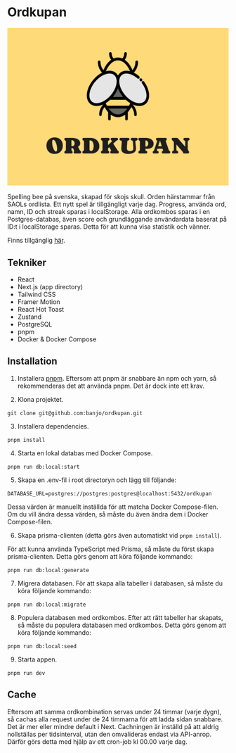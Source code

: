 # Ordkupan

![Ordkupan](.github/assets/ordkupan.png)

Spelling bee på svenska, skapad för skojs skull. Orden härstammar från SAOLs ordlista. Ett nytt spel är tillgängligt varje dag. Progress, använda ord, namn, ID och streak sparas i localStorage. Alla ordkombos sparas i en Postgres-databas, även score och grundläggande användardata baserat på ID:t i localStorage sparas. Detta för att kunna visa statistik och vänner. 

Finns tillgänglig [här](https://ordkupan.se).


## Tekniker

-   React
-   Next.js (app directory)
-   Tailwind CSS
-   Framer Motion
-   React Hot Toast
-   Zustand
-   PostgreSQL
-   pnpm
-   Docker & Docker Compose

## Installation

1.  Installera [pnpm](https://pnpm.io/).
Eftersom att pnpm är snabbare än npm och yarn, så rekommenderas det att använda pnpm. Det är dock inte ett krav. 

2.  Klona projektet.
```
git clone git@github.com:banjo/ordkupan.git
```
3. Installera dependencies.
```
pnpm install
```

4. Starta en lokal databas med Docker Compose.
```
pnpm run db:local:start
```

5.  Skapa en .env-fil i root directoryn och lägg till följande:
```
DATABASE_URL=postgres://postgres:postgres@localhost:5432/ordkupan
```

Dessa värden är manuellt inställda för att matcha Docker Compose-filen. Om du vill ändra dessa värden, så måste du även ändra dem i Docker Compose-filen.

6. Skapa prisma-clienten (detta görs även automatiskt vid `pnpm install`).

För att kunna använda TypeScript med Prisma, så måste du först skapa prisma-clienten. Detta görs genom att köra följande kommando:
```
pnpm run db:local:generate
```

7. Migrera databasen.
För att skapa alla tabeller i databasen, så måste du köra följande kommando:

```
pnpm run db:local:migrate
```

8. Populera databasen med ordkombos.
Efter att rätt tabeller har skapats, så måste du populera databasen med ordkombos. Detta görs genom att köra följande kommando:

```
pnpm run db:local:seed
```

9. Starta appen.
```
pnpm run dev
```


## Cache

Eftersom att samma ordkombination servas under 24 timmar (varje dygn), så cachas alla request under de 24 timmarna för att ladda sidan snabbare. Det är mer eller mindre default i Next. Cachningen är inställd på att aldrig nollställas per tidsinterval, utan den omvalideras endast via API-anrop. Därför görs detta med hjälp av ett cron-job kl 00.00 varje dag.
